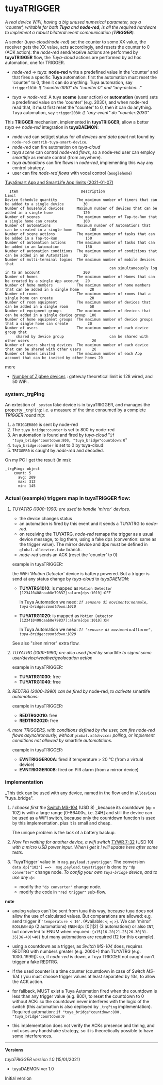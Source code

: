 # tuyaTRIGGER 

_A real device WiFI, having  a big unused numerical parameter, say a 'counter', writable for both **Tuya** and **node-red**, is all the required hardware to implement a robust bilateral event communication (**TRIGGER**)._

A sender (_tuya-cloud/node-red_) set the counter to some XX value, the receiver gets the XX value, acts accordingly, and resets the counter to 0 (ACK action): 
the _node-red_ send/receive actions are performed by **tuyaTRIGGER** flow, the _Tuya-cloud_ actions are performed by ad hoc automation, one for TRIGGER.


 - _node-red => tuya_: **node-red** write a predefined value in the 'counter' and that fires a specific **Tuya** automation: first the automation must reset the 'counter' to 0, then it can do anything.
 Tuya automation, say `trigger1010`:   _If "counter:1010" do "counter:0" and "any-action..."_ 

 - _tuya => node-red_: A tuya **sceme** (user action) or **automation** (event) sets  a predefined value on the 'counter' (e.g. 2030), and when node-red read that, it must first reset  the "counter' to 0, then it can do anything.
 Tuya automation,  say `trigger2030`: _If "any-event" do "counter:2030"_ 

This **TRIGGER** mechanism, implemented in **tuyaTRIGGER**, allow a better _tuya <=> node-red_ integration in **tuyaDAEMON**:
 - _node-red_ can set/get status for _all devices and data point_ not found by `node-red-contrib-tuya-smart-device`.
 - _node-red_ can fire automation on _tuya-cloud_ 
 - _tuya scene_ can control _node-red flows_, so a node-red user can employ _smartlife_ as remote control (from anywhere).
 - _tuya autmations_ can fire flows in _node-red_, implementing this way any control strategy.
 - user can fire _node-red flows_ with vocal control (`Googlehome`)

[TuyaSmart App and SmartLife App limits (2021-01-07)](https://support.tuya.com/en/help/_detail/K9q79msw3accz)

````
  Item                             Description                                                               Limit
Device Schedule quantity         The maximum number of timers that can be added to a single device         30
Number of household devices      Maximum number of devices that can be added in a single home              120
Number of scenes                 The maximum number of Tap-to-Run that a single home can create            100
Number of automations            Maximum number of Automations that can be created in a single home        100
Number of scene actions          The maximum number of tasks that can be added in a Tap-to-Run             150
Number of automation actions     The maximum number of tasks that can be added in an Automation            150
Number of automation conditions  The maximum number of conditions that can be added in an Automation       10
Number of multi-terminal logins  The maximum number of mobile devices that 
                                                can simultaneously log in to an account                    200
Number of homes                  The maximum number of Homes that can be created by a single App account   20
Number of home members           The maximum number of home members that can be added in a single home     20
Number of rooms                  The maximum number of rooms that a single home can create                 20
Number of room equipment         The maximum number of devices that can be added in a single room          50
Number of equipment groups       The maximum number of devices that can be added in a single device group  100
Number of home equipment groups  The maximum number of device groups that a single home can create         20
Number of users                  The maximum number of each device group that
     shared by device group                     can be shared with other users                             20
Number of users sharing devices  The maximum number of each device that can be shared with other users     20
Number of homes invited          The maximum number of each App account that can be invited by other homes 20
 ````
 more
- [Number of Zigbee devices](https://support.tuya.com/en/help/_detail/K8xu0c86wlte1) : gateway theoretical limit is 128 wired, and 50 WiFi.

###  system:_trgPing
An extestion of `_system` fake device is in tuyaTRIGGER, and manages the property `_trgPing`: i.e. a measure of the time consumed by a complete _TRIGGER round trip_:
  1) a `TRIGGER800` is sent by node-red
  2) The `tuya_bridge:counter` is set to 800 by node-red
  3) An automation is found and fired by _tuya-cloud_ "`if "tuya_bridge"countdown:800, "tuya_bridge"countdown:0`"
  4) `tuya_bridge:counter` is set to 0 by tuya-cloud 
  5) `TRIGGER0` is caught by _node-red_ and decoded.

On my PC I get the result (in ms):
````
_trgPing: object
    count: 5
      avg: 209
      max: 312
      min: 145
````

### Actual (example) triggers map in **tuyaTRIGGER** flow:

1) _TUYATRG (1000-1990) are used to handle 'mirror' devices._

   - the device changes status
   - an automation is fired by this event and it sends a TUYATRG to _node-red_.
   - on receiving the TUYATRG, _node-red_ remaps the trigger as a usual device message, to log them,  using a fake dps         (convention: same as the trigger value). The mirror device and dps must be defined in `global.alldevice.fake` branch.
   - _node-red_ sends an ACK (reset the 'counter' to 0)
   
    example in tuyaTRIGGER: 

    the WiFi '_Motion Detector_' device is battery powered. But a trigger is send at any status change by _tuya-cloud_ to _tuyaDAEMON_:

    - **TUYATRG1010**: is mapped as `Motion Detector [123410408caab8e79837]:alarm[dps:1010]:OFF`

      In Tuya Automation we need: _`If sensore di movimento:normale, tuya-bridge:countdown:1010`_ 

    - **TUYATRG1020**: is mapped as `Motion Detector [123410408caab8e79837]:alarm[dps:1010]:ON`

      In Tuya Automation we need: _`If "sensore di movimento:Allarme", tuya-bridge:countdown:1020`_ 

    See also "siren mirror" extra flow.

2) _TUYATRG (1000-1990) are also used fired by_ smartlife _to signal some  user/device/weather/geolocation action_ 

    example in tuyaTRIGGER:

   - **TUYATRG1030**: free
   - **TUYATRG1040**: free

3) _REDTRG (2000-2990) can be fired by_ node-red, _to activate_ smartlife _automations:_  

    example in tuyaTRIGGER:
   - **REDTRG2010**: free
   - **REDTRG2020**: free

4) _more TRIGGERS, with conditions defined by the user, can fire node-red flows asynchronously, without `global.alldevices` polling, or implement conditions not allowed by_ smartlife _automatitions._

   example in tuyaTRIGGER:
   - **EVNTRIGGER00A**: fired if temperature > 20 °C  (from a virtual device)
   - **EVNTRIGGER00B**: fired on PIR alarm (from a mirror device)


### implementation

_This tick can be used with any device, named in the flow and in `alldevices` "tuya_bridge".

1) _I choose first the_ [Switch MS-104](https://www.aliexpress.com/item/33012114855.html) (USD 8) _because its countdown (`dp` = 102) is with a large range [0-86400s, i.e. 24H] and still the device can be used as a WiFi switch, because only the countdown function is used by this implementation, plus it is small and cheap. 

   The unique problem is the lack of a battery backup.

2) _Now I'm waiting for another device, a wifi switch_ [TYWR 7-32](https://www.aliexpress.com/item/1005001292469801.html) (USD 10) _with a micro USB power input. When I get it I will update here after some tests_.

3) 'TuyaTrigger' value in in `msg.payload.tuyatrigger`.  The conversion `data.dp["102"] ==>  msg.payload.tuyatrigger` is done by `"dp converter"` change node. _To config your own `tuya-bridge` device, and to use any `dp`:_
     - modify the  `"dp converter"` change node. 
     - modify the code in `"red trigger"` sub-flow.


**note**
 
 - analog values can't be sent from tuya this way, because tuya does not allow the use of calculated values. But comparations are allowed: e.g. send trigger if `'temperature < 16'`. (Available: `<`; `=`; `>`). We can 'mirror' `BOOLEAN` dp (2 automations) `ENUM` dp: [0|1|2]  (3 automations) or also `INT`, but converted to ENUM when required: `{<15|16-20|21-25|26-30|31-35|36-40|>40}` but many automations are required (12 for this example).

 - using a countdown as a trigger, as _Switch MS-104_ does, requires REDTRG with numbers greater (e.g. 2000+) than TUYATRG (e.g. 1000..1999]): so, if _node-red_ is down, a Tuya TRIGGER not caught can't trigger a fake REDTRG.
 
 - If the used counter is a time counter (countdown in case of  _Switch MS-104_ ) you must choose trigger values at least separated by 10s, to allow the ACK action.

 - for fallback, MUST exist a Tuya Automation fired when the countdown is less than any trigger value (e.g. 800), to reset the countdown to 0 without ACK: so the countdown never interferes with the logic of the switch (this automation is also deployed by `_trgPing` implementation). Required automation:  `if "tuya_bridge"countdown:800, "tuya_bridge"countdown:0` 
 
- this implementation does not verify the ACKs presence and timing, and not uses any handshake strategy, so it is theoretically possible to have some interferences.

--------------------
**Versions**

_tuyaTRIGGER version 1.0_ (15/01/2021)
  - tuyaDAEMON ver 1.0

Initial version     

